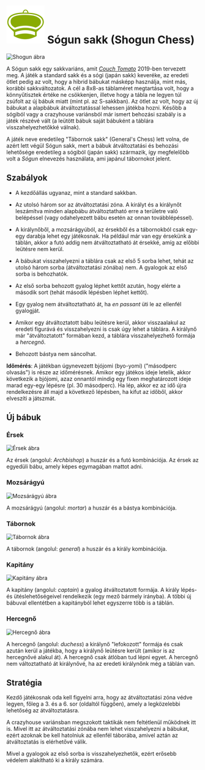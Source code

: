 # ![Shogun ikon](https://github.com/gbtami/pychess-variants/blob/master/static/icons/shogun.svg) Sógun sakk (Shogun Chess)

![Shogun ábra](https://github.com/gbtami/pychess-variants/blob/master/static/images/CVariantsGuide/ShogunPromotions_HU.png)

A Sógun sakk egy sakkvariáns, amit [*Couch Tomato*](https://github.com/CouchTomato87) 2019-ben tervezett meg. A játék a standard sakk és a sógi (japán sakk) keveréke, az eredeti ötlet pedig az volt, hogy a hibrid bábukat másképp használja, mint más, korábbi sakkváltozatok. A cél a 8x8-as táblaméret megtartása volt, hogy a könnyűtisztek értéke ne csökkenjen, illetve hogy a tábla ne legyen túl zsúfolt az új bábuk miatt (mint pl. az S-sakkban). Az ötlet az volt, hogy az új bábukat a  alapbábuk átváltoztatással lehessen játékba hozni. Később a sógiból vagy a crazyhouse variánsból már ismert behozási szabály is a játék részévé vált (a leütött bábuk saját bábuként a táblára visszahelyezhetőkké válnak).

A játék neve eredetileg "Tábornok sakk" (General's Chess) lett volna, de azért lett végül Sógun sakk, mert a bábuk átváltoztatási és behozási lehetősége eredetileg a sógiból (japán sakk) származik, így megfelelőbb volt a *Sógun* elnevezés használata, ami japánul tábornokot jelent.

## Szabályok

* A kezdőállás ugyanaz, mint a standard sakkban.

* Az utolsó három sor az átváltoztatási zóna. A királyt és a királynőt leszámítva minden alapbábu átváltoztatható erre a területre való belépéssel (vagy odahelyezett bábu esetén az onnan továbblépéssel).

* A királynőből, a mozsárágyúból, az érsekből és a tábornokból csak egy-egy darabja lehet egy játékosnak. Ha például már van egy érsekünk a táblán, akkor a futó addig nem átváltoztatható át érsekké, amíg az előbbi leütésre nem kerül.

* A bábukat visszahelyezni a táblára csak az első 5 sorba lehet, tehát az utolsó három sorba (átváltoztatási zónába) nem. A gyalogok az első sorba is behozhatók.

* Az első sorba behozott gyalog léphet kettőt azután, hogy elérte a második sort (tehát második lépésben léphet kettőt).

* Egy gyalog nem átváltoztatható át, ha *en passant* üti le az ellenfél gyalogját.

* Amikor egy átváltoztatott bábu leütésre kerül, akkor visszaalakul az eredeti figurává és visszahelyezni is csak úgy lehet a táblára. A királynő már "átváltoztatott" formában kezd, a táblára visszahelyezhető formája a *hercegnő*.

* Behozott bástya nem sáncolhat.


**Időmérés**: A játékban úgynevezett bjójomi (byo-yomi) ("másodperc olvasás") is része az időmérésnek. Amikor egy játékos ideje letelik, akkor következik a bjójomi, azaz onnantól mindig egy fixen meghatározott ideje marad egy-egy lépésre (pl. 30 másodperc). Ha lép, akkor ez az idő újra rendelkezésre áll majd a következő lépésben, ha kifut az időből, akkor elveszíti a játszmát.

## Új bábuk

### Érsek

![Érsek ábra](https://github.com/gbtami/pychess-variants/blob/master/static/images/CVariantsGuide/ArchbishopShogun.png)

Az érsek (angolul: *Archbishop*) a huszár és a futó kombinációja. Az érsek az egyedüli bábu, amely képes egymagában mattot adni.

### Mozsárágyú

![Mozsárágyú ábra](https://github.com/gbtami/pychess-variants/blob/master/static/images/CVariantsGuide/Mortar.png)

A mozsárágyú (angolul: *mortar*) a huszár és a bástya kombinációja.

### Tábornok

![Tábornok ábra](https://github.com/gbtami/pychess-variants/blob/master/static/images/CVariantsGuide/General.png)

A tábornok (angolul: *general*) a huszár és a király kombinációja.

### Kapitány

![Kapitány ábra](https://github.com/gbtami/pychess-variants/blob/master/static/images/CVariantsGuide/Captain.png)

A kapitány (angolul: *captain*) a gyalog átváltoztatott formája. A király lépés- és ütéslehetőségeivel rendelkezik (egy mező bármely irányba). A többi új bábuval ellentétben a kapitányból lehet egyszerre több is a táblán.

### Hercegnő

![Hercegnő ábra](https://github.com/gbtami/pychess-variants/blob/master/static/images/CVariantsGuide/Duchess.png)

A hercegnő (angolul: *duchess*) a királynő "lefokozott" formája és csak azután kerül a játékba, hogy a királynő leütésre került (amikor is az hercegnővé alakul át). A hercegnő csak átlóban tud lépni egyet. A hercegnő nem változtatható át királynővé, ha az eredeti királynőnk még a táblán van.

## Stratégia

Kezdő játékosnak oda kell figyelni arra, hogy az átváltoztatási zóna védve legyen, főleg a 3. és a 6. sor (oldaltól függően), amely a legközelebbi lehetőség az átváltoztatásra.

A crazyhouse variánsban megszokott taktikák nem feltétlenül működnek itt is. Mivel itt az átváltoztatási zónába nem lehet visszahelyezni a bábukat, ezért azoknak be kell hatolniuk az ellenfél táborába, amivel aztán az átváltoztatás is elérhetővé válik.

Mivel a gyalogok az első sorba is visszahelyezhetők, ezért erősebb védelem alakítható ki a király számára.
